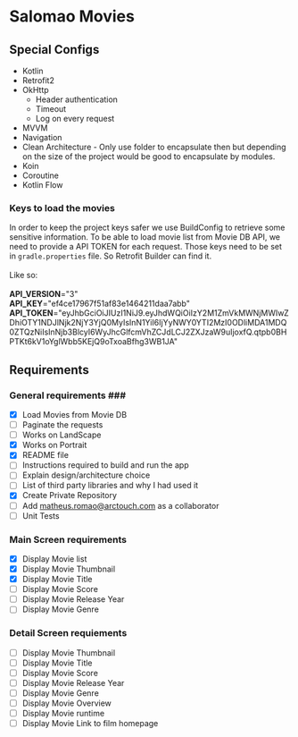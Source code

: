 # Salomao Movies

## Special Configs ##
  - Kotlin
  - Retrofit2
  - OkHttp
    - Header authentication
    - Timeout
    - Log on every request
  - MVVM <br>
  - Navigation <br>
  - Clean Architecture - Only use folder to encapsulate then but depending on the size of the project would be good to encapsulate by modules.
  - Koin
  - Coroutine
  - Kotlin Flow

### Keys to load the movies ###
In order to keep the project keys safer we use BuildConfig to retrieve some sensitive information.
To be able to load movie list from Movie DB API, we need to provide a API TOKEN for each request. Those keys need to be set in `gradle.properties` file. So Retrofit Builder can find it.<br><br>
Like so:<br><br>
**API_VERSION**="3"<br>
**API_KEY**="ef4ce17967f51af83e1464211daa7abb"<br>
**API_TOKEN**="eyJhbGciOiJIUzI1NiJ9.eyJhdWQiOiIzY2M1ZmVkMWNjMWIwZDhiOTY1NDJlNjk2NjY3YjQ0MyIsInN1YiI6IjYyNWY0YTI2MzI0ODliMDA1MDQ0ZTQzNiIsInNjb3BlcyI6WyJhcGlfcmVhZCJdLCJ2ZXJzaW9uIjoxfQ.qtpb0BHPTKt6kV1oYglWbb5KEjQ9oTxoaBfhg3WB1JA"<br>

## Requirements ##

### General requirements ### <br>
* [x] Load Movies from Movie DB
* [ ] Paginate the requests
* [ ] Works on LandScape
* [x] Works on Portrait
* [x] README file
* [ ] Instructions required to build and run the app
* [ ] Explain design/architecture choice
* [ ] List of third party libraries and why I had used it
* [x] Create Private Repository
* [ ] Add [matheus.romao@arctouch.com](mailto:matheus.romao@arctouch.com) as a collaborator
* [ ] Unit Tests

### Main Screen requirements ###
* [x] Display Movie list
* [x] Display Movie Thumbnail
* [x] Display Movie Title
* [ ] Display Movie Score
* [ ] Display Movie Release Year
* [ ] Display Movie Genre

### Detail Screen requiements ###
* [ ] Display Movie Thumbnail
* [ ] Display Movie Title
* [ ] Display Movie Score
* [ ] Display Movie Release Year
* [ ] Display Movie Genre
* [ ] Display Movie Overview
* [ ] Display Movie runtime
* [ ] Display Movie Link to film homepage
